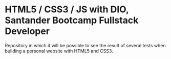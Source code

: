 # HTML5 / CSS3 / JS with DIO, Santander Bootcamp Fullstack Developer
Repository in which it will be possible to see the result of several tests when building a personal website with HTML5 and CSS3. 
